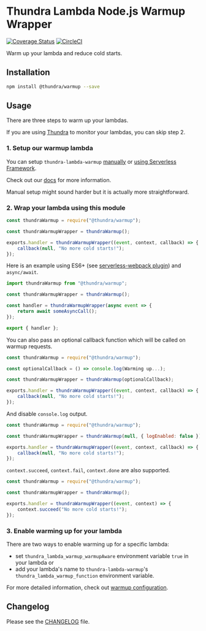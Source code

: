 # Thundra Lambda Node.js Warmup Wrapper

[![Coverage Status](https://coveralls.io/repos/github/thundra-io/thundra-lambda-nodejs-warmup/badge.svg?branch=master)](https://coveralls.io/github/thundra-io/thundra-lambda-nodejs-warmup?branch=master)
[![CircleCI](https://circleci.com/gh/thundra-io/thundra-lambda-nodejs-warmup.svg?style=svg)](https://circleci.com/gh/thundra-io/thundra-lambda-nodejs-warmup)

Warm up your lambda and reduce cold starts.

## Installation
```bash
npm install @thundra/warmup --save
```

## Usage

There are three steps to warm up your lambdas.

If you are using [Thundra](https://github.com/thundra-io/thundra-lambda-agent-nodejs) to monitor your lambdas, you can skip step 2.

### 1. Setup our warmup lambda
You can setup `thundra-lambda-warmup` [manually](https://thundra.readme.io/docs/warmup-manual-setup) or [using Serverless Framework](https://thundra.readme.io/docs/warmup-serverless-framework).

Check out our [docs](https://thundra.readme.io/docs/how-to-warmup) for more information.

Manual setup might sound harder but it is actually more straightforward.

### 2. Wrap your lambda using this module

```js
const thundraWarmup = require("@thundra/warmup");

const thundraWarmupWrapper = thundraWarmup();

exports.handler = thundraWarmupWrapper((event, context, callback) => {
    callback(null, "No more cold starts!");
});
```

Here is an example using ES6+
(see [serverless-webpack plugin](https://github.com/serverless-heaven/serverless-webpack))
and `async/await`.

```js
import thundraWarmup from "@thundra/warmup";

const thundraWarmupWrapper = thundraWarmup();

const handler = thundraWarmupWrapper(async event => {
    return await someAsyncCall();
});

export { handler };
```

You can also pass an optional callback function which will be called on warmup requests.

```js
const thundraWarmup = require("@thundra/warmup");

const optionalCallback = () => console.log(Warming up...);

const thundraWarmupWrapper = thundraWarmup(optionalCallback);

exports.handler = thundraWarmupWrapper((event, context, callback) => {
    callback(null, "No more cold starts!");
});
```

And disable `console.log` output.

```js
const thundraWarmup = require("@thundra/warmup");

const thundraWarmupWrapper = thundraWarmup(null, { logEnabled: false });

exports.handler = thundraWarmupWrapper((event, context, callback) => {
    callback(null, "No more cold starts!");
});
```

`context.succeed`, `context.fail`, `context.done` are also supported.

```js
const thundraWarmup = require("@thundra/warmup");

const thundraWarmupWrapper = thundraWarmup();

exports.handler = thundraWarmupWrapper((event, context) => {
    context.succeed("No more cold starts!");
});
```
### 3. Enable warming up for your lambda
There are two ways to enable warming up for a specific lambda:
* set `thundra_lambda_warmup_warmupAware` environment variable `true` in your lambda or
* add your lambda's name to `thundra-lambda-warmup`'s `thundra_lambda_warmup_function` environment variable.

For more detailed information, check out [warmup configuration](https://thundra.readme.io/docs/warmup-configuration).

## Changelog

Please see the [CHANGELOG](CHANGELOG.md) file.